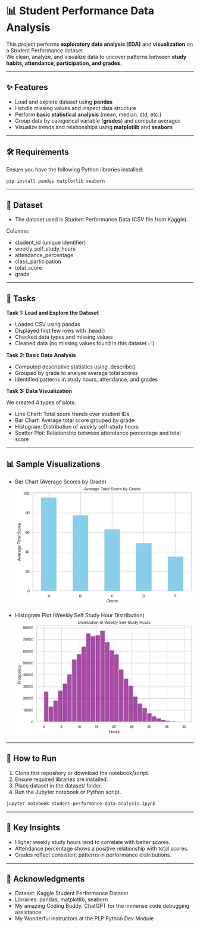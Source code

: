 # 📊 Student Performance Data Analysis

This project performs **exploratory data analysis (EDA)** and **visualization** on a Student Performance dataset.  
We clean, analyze, and visualize data to uncover patterns between **study habits, attendance, participation, and grades**.  

---

## ✨ Features
- Load and explore dataset using **pandas**  
- Handle missing values and inspect data structure  
- Perform **basic statistical analysis** (mean, median, std, etc.)  
- Group data by categorical variable (**grades**) and compute averages  
- Visualize trends and relationships using **matplotlib** and **seaborn**  

---

## 🛠️ Requirements

Ensure you have the following Python libraries installed:

```bash
pip install pandas matplotlib seaborn
```

---

## 📂 Dataset

- The dataset used is Student Performance Data (CSV file from Kaggle).

Columns:

- student_id (unique identifier)
- weekly_self_study_hours
- attendance_percentage
- class_participation
- total_score
- grade 

---

## 📘 Tasks
**Task 1: Load and Explore the Dataset**

- Loaded CSV using pandas
- Displayed first few rows with .head()
- Checked data types and missing values
- Cleaned data (no missing values found in this dataset ✅)

**Task 2: Basic Data Analysis**

- Computed descriptive statistics using .describe()
- Grouped by grade to analyze average total scores
- Identified patterns in study hours, attendance, and grades

**Task 3: Data Visualization**

We created 4 types of plots:

- Line Chart: Total score trends over student IDs
- Bar Chart: Average total score grouped by grade
- Histogram: Distribution of weekly self-study hours
- Scatter Plot: Relationship between attendance percentage and total score

---

## 📊 Sample Visualizations

- Bar Chart (Average Scores by Grade)
![Bar Chart](./images/average-total-score-by-grade.png)

- Histogram Plot (Weekly Self Study Hour Distribution)
![Histogram](./images/weekly-study-hour-distibution-chart.png)

---

## 🚀 How to Run

1. Clone this repository or download the notebook/script.
2. Ensure required libraries are installed.
3. Place dataset in the dataset/ folder.
4. Run the Jupyter notebook or Python script.
```bash
jupyter notebook student-performance-data-analysis.ipynb
```

---

## 📌 Key Insights

- Higher weekly study hours tend to correlate with better scores.
- Attendance percentage shows a positive relationship with total scores.
- Grades reflect consistent patterns in performance distributions.

---

## 🙌 Acknowledgments

- Dataset: Kaggle Student Performance Dataset
- Libraries: pandas, matplotlib, seaborn
- My amazing Coding Buddy, ChatGPT for the immense code debugging assistance.
- My Wonderful instructors at the PLP Python Dev Module
